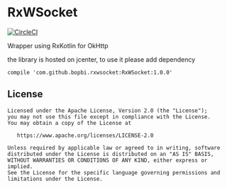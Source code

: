 # RxWSocket

[![CircleCI](https://circleci.com/gh/bopbi/RxWSocket/tree/master.svg?style=svg)](https://circleci.com/gh/bopbi/RxWSocket/tree/master)

Wrapper using RxKotlin for OkHttp

the library is hosted on jcenter, to use it please add dependency

    compile 'com.github.bopbi.rxwsocket:RxWSocket:1.0.0'


License
--------

    Licensed under the Apache License, Version 2.0 (the "License");
    you may not use this file except in compliance with the License.
    You may obtain a copy of the License at

       https://www.apache.org/licenses/LICENSE-2.0

    Unless required by applicable law or agreed to in writing, software
    distributed under the License is distributed on an "AS IS" BASIS,
    WITHOUT WARRANTIES OR CONDITIONS OF ANY KIND, either express or implied.
    See the License for the specific language governing permissions and
    limitations under the License.